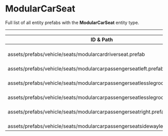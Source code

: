 # ModularCarSeat
Full list of all <Badge type="warning" text="6"/> entity prefabs with the **ModularCarSeat** entity type.

---
| ID & Path |
| --- |
| <Badge type="tip" text="1924089654"/> <br> assets/prefabs/vehicle/seats/modularcardriverseat.prefab |
| <Badge type="tip" text="894444950"/> <br> assets/prefabs/vehicle/seats/modularcarpassengerseatleft.prefab |
| <Badge type="tip" text="2487473786"/> <br> assets/prefabs/vehicle/seats/modularcarpassengerseatlesslegroomleft.prefab |
| <Badge type="tip" text="1826159939"/> <br> assets/prefabs/vehicle/seats/modularcarpassengerseatlesslegroomright.prefab |
| <Badge type="tip" text="205354363"/> <br> assets/prefabs/vehicle/seats/modularcarpassengerseatright.prefab |
| <Badge type="tip" text="4116606551"/> <br> assets/prefabs/vehicle/seats/modularcarpassengerseatsidewayleft.prefab |
